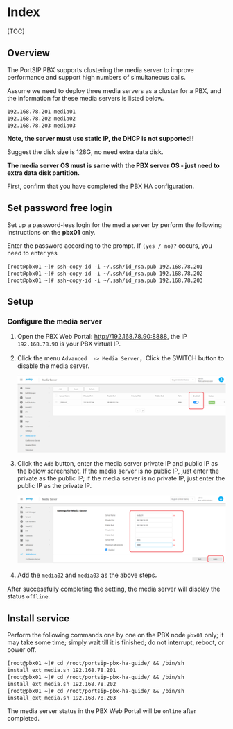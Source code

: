 # Index
[TOC]

## Overview

The PortSIP PBX supports clustering the media server to improve performance and support high numbers of simultaneous calls.

Assume we need to deploy three media servers as a cluster for a PBX, and the information for these media servers is listed below.

```shell
192.168.78.201 media01
192.168.78.202 media02
192.168.78.203 media03
```

**Note, the server must use static IP, the DHCP is not supported!!**

Suggest the disk size is 128G, no need extra data disk.

**The media server OS must is same with the PBX server OS - just need to extra data disk partition.**

First, confirm that you have completed the PBX HA configuration.

## Set password free login

Set up a password-less login for the media server by perform the following instructions on the **pbx01** only.

Enter the password according to the prompt. If `(yes / no)?` occurs, you need to enter yes

```shell
[root@pbx01 ~]# ssh-copy-id -i ~/.ssh/id_rsa.pub 192.168.78.201
[root@pbx01 ~]# ssh-copy-id -i ~/.ssh/id_rsa.pub 192.168.78.202
[root@pbx01 ~]# ssh-copy-id -i ~/.ssh/id_rsa.pub 192.168.78.203
```

## Setup

### Configure the media server

1. Open the PBX Web Portal: http://192.168.78.90:8888, the IP `192.168.78.90` is your PBX virtual IP.

2. Click the menu `Advanced  -> Media Server`，Click the SWITCH button to disable the media server.

   ![Disable default media server](../images/8B94C25A-64BA-46f6-B42A-22A724B78FE6.png)

3. Click the `Add` button, enter the media server private IP and public IP as the below screenshot. If the media server is no public IP, just enter the private as the public IP; if the media server is no private IP, just enter the public IP as the private IP.

   ![Add new media server](../images/E678CF1B-123C-4611-9264-0A973A7590E8.png)

4. Add the  `media02` and `media03` as the above steps。

After successfully completing the setting, the media server will display the status `offline`.

## Install service

Perform the following commands one by one on the PBX node `pbx01` only; it may take some time; simply wait till it is finished; do not interrupt, reboot, or power off.

```shell
[root@pbx01 ~]# cd /root/portsip-pbx-ha-guide/ && /bin/sh install_ext_media.sh 192.168.78.201
[root@pbx01 ~]# cd /root/portsip-pbx-ha-guide/ && /bin/sh install_ext_media.sh 192.168.78.202
[root@pbx01 ~]# cd /root/portsip-pbx-ha-guide/ && /bin/sh install_ext_media.sh 192.168.78.203
```

The media server status in the PBX Web Portal will be `online` after completed.


